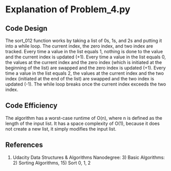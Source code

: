 # Explanation of Problem_4.py

## Code Design
The sort_012 function works by taking a list of 0s, 1s, and 2s and putting it into a while loop. The current index, the zero index, and two index are tracked. Every time a value in the list equals 1, nothing is done to the value and the current index is updated (+1).  Every time a value in the list equals 0, the values at the current index and the zero index (which is initiated at the beginning of the list) are swapped and the zero index is updated (+1). Every time a value in the list equals 2, the values at the current index and the two index (initiated at the end of the list) are swapped and the two index is updated (-1). The while loop breaks once the current index exceeds the two index.

## Code Efficiency
The algorithm has a worst-case runtime of O(n), where n is defined as the length of the input list. It has a space complexity of O(1), because it does not create a new list, it simply modifies the input list.

## References
1. Udacity Data Structures & Algorithms Nanodegree: 3) Basic Algorithms: 2) Sorting Algorithms, 15) Sort 0, 1, 2
